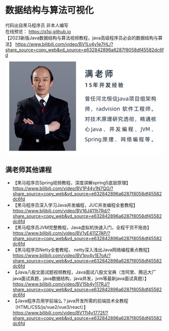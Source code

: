 # 数据结构与算法可视化
代码出自黑马程序员 非本人编写  
在线预览： https://q1sj.github.io  
【2023新版Java数据结构与算法视频教程，java高级程序员必会的数据结构与算法】 https://www.bilibili.com/video/BV1Lv4y1e7HL/?share_source=copy_web&vd_source=e632842896a6287f8058df45582dc6fd
![](img/man_god.png)  
## 满老师其他课程
- 【黑马程序员Spring视频教程，深度讲解spring5底层原理】 https://www.bilibili.com/video/BV1P44y1N7QG/?share_source=copy_web&vd_source=e632842896a6287f8058df45582dc6fd
- 【黑马程序员深入学习Java并发编程，JUC并发编程全套教程】 https://www.bilibili.com/video/BV16J411h7Rd/?share_source=copy_web&vd_source=e632842896a6287f8058df45582dc6fd
- 【黑马程序员JVM完整教程，Java虚拟机快速入门，全程干货不拖沓】 https://www.bilibili.com/video/BV1yE411Z7AP/?share_source=copy_web&vd_source=e632842896a6287f8058df45582dc6fd
- 【黑马程序员Netty全套教程， netty深入浅出Java网络编程重点教程】 https://www.bilibili.com/video/BV1py4y1E7oA/?share_source=copy_web&vd_source=e632842896a6287f8058df45582dc6fd
- 【Java八股文面试题视频教程，Java面试八股文宝典（含阿里、腾迅大厂java面试真题，java数据结构，java并发，jvm等最新java面试真题）】 https://www.bilibili.com/video/BV15b4y117RJ/?share_source=copy_web&vd_source=e632842896a6287f8058df45582dc6fd
- 【Java程序员用学前端么？java开发所需的前端技术全教程（HTML/CSS/js/vue2/vue3/react）】 https://www.bilibili.com/video/BV1Tt4y1772f/?share_source=copy_web&vd_source=e632842896a6287f8058df45582dc6fd

